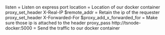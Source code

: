 listen = Listen on express port
location  = Location of our docker container
proxy_set_header X-Real-IP $remote_addr = Retain the ip of the requester
proxy_set_header X-Forwarded-For $proxy_add_x_forwarded_for = Make sure those ip is attached to the header
proxy_pass http://tsnode-docker:5000 = Send the traffic to our docker container
